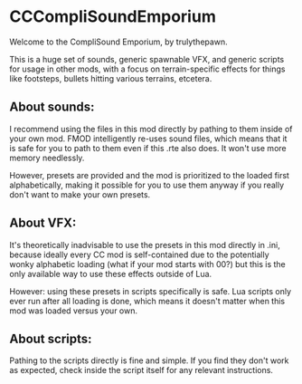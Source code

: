 
# CCCompliSoundEmporium

Welcome to the CompliSound Emporium, by trulythepawn.

This is a huge set of sounds, generic spawnable VFX, and generic scripts for usage in other mods, with a focus on terrain-specific effects for things like footsteps, bullets hitting various terrains, etcetera.


## About sounds:

I recommend using the files in this mod directly by pathing to them inside of your own mod. FMOD intelligently re-uses sound files, which means that it is safe for you to path to them even if this .rte also does. It won't use more memory needlessly.

However, presets are provided and the mod is prioritized to the loaded first alphabetically, making it possible for you to use them anyway if you really don't want to make your own presets.


## About VFX:

It's theoretically inadvisable to use the presets in this mod directly in .ini, because ideally every CC mod is self-contained due to the potentially wonky alphabetic loading (what if your mod starts with 00?) but this is the only available way to use these effects outside of Lua.

However: using these presets in scripts specifically is safe. Lua scripts only ever run after all loading is done, which means it doesn't matter when this mod was loaded versus your own.


## About scripts:

Pathing to the scripts directly is fine and simple. If you find they don't work as expected, check inside the script itself for any relevant instructions.

